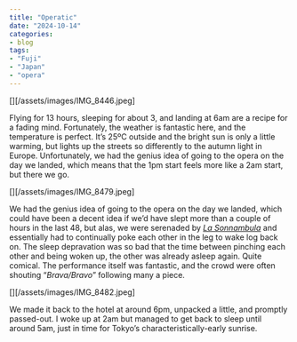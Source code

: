 ```yaml
---
title: "Operatic"
date: "2024-10-14"
categories: 
- blog
tags: 
- "Fuji"
- "Japan"
- "opera"
---
```


[][/assets/images/IMG_8446.jpeg]

Flying for 13 hours, sleeping for about 3, and landing at 6am are a recipe for a fading mind. Fortunately, the weather is fantastic here, and the temperature is perfect. It’s 25ºC outside and the bright sun is only a little warming, but lights up the streets so differently to the autumn light in Europe. Unfortunately, we had the genius idea of going to the opera on the day we landed, which means that the 1pm start feels more like a 2am start, but there we go.

[][/assets/images/IMG_8479.jpeg]

We had the genius idea of going to the opera on the day we landed, which could have been a decent idea if we’d have slept more than a couple of hours in the last 48, but alas, we were serenaded by *[La Sonnambula](https://en.wikipedia.org/wiki/La_sonnambula)* and essentially had to continually poke each other in the leg to wake log back on. The sleep depravation was so bad that the time between pinching each other and being woken up, the other was already asleep again. Quite comical. The performance itself was fantastic, and the crowd were often shouting “*Brava/Bravo*” following many a piece.

[][/assets/images/IMG_8482.jpeg]

We made it back to the hotel at around 6pm, unpacked a little, and promptly passed-out. I woke up at 2am but managed to get back to sleep until around 5am, just in time for Tokyo’s characteristically-early sunrise.